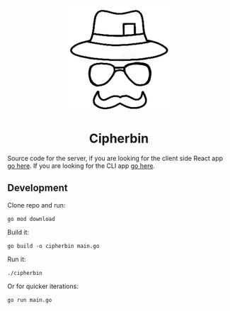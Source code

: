 <p align="center">
  <img src="cipher_bin_logo_black.png" alt="cipher bin logo" />
  <h1 align="center">Cipherbin</h1>
</p>

Source code for the server, if you are looking for the client side React app [go here](https://github.com/bradford-hamilton/cipher-bin-client). If you are looking for the CLI app [go here](https://github.com/bradford-hamilton/cipher-bin-cli).

## Development
Clone repo and run:
```
go mod download
```

Build it:
```
go build -o cipherbin main.go
```

Run it:
```
./cipherbin
```

Or for quicker iterations:
```
go run main.go
```
